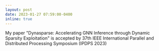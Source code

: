 ```yaml
---
layout: post
date: 2023-01-27 07:59:00-0400
inline: true
---
```


My paper "Dynasparse: Accelerating GNN Inference through Dynamic Sparsity Exploitation" is accepted by 37th IEEE International Parallel and Distributed Processing Symposium (IPDPS 2023)
